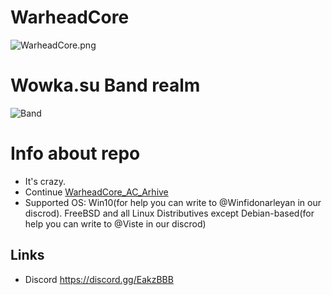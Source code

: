 # WarheadCore
![WarheadCore.png](https://user-images.githubusercontent.com/2656715/56915466-3f037600-6abf-11e9-8965-d79328e40953.jpg)

# Wowka.su Band realm
![Band](https://wowka.su/uploads/monthly_2020_03/Wowka_logo-2.png.24d747ad4cd377cd31ff0da953f74ebb.png.418c559f5f0e75a3c3410aece27e9dc0.png)

# Info about repo
- It's crazy.
- Continue [WarheadCore_AC_Arhive](https://github.com/WarheadCore/WarheadCore_AC_Arhive)
- Supported OS: Win10(for help you can write to @Winfidonarleyan in our discrod). FreeBSD and all Linux Distributives except Debian-based(for help you can write to @Viste in our discrod)

## Links
- Discord https://discord.gg/EakzBBB
